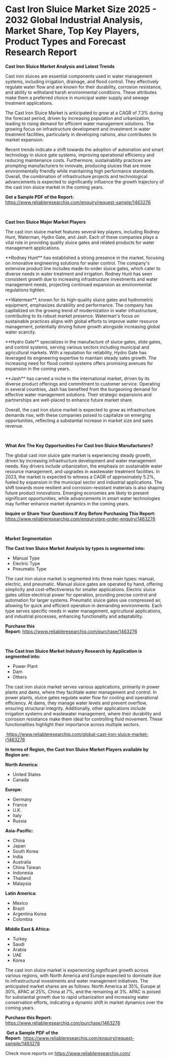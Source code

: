 <p><h1>Cast Iron Sluice Market Size 2025 - 2032 Global Industrial Analysis, Market Share, Top Key Players, Product Types and Forecast Research Report</h1></p><p><strong>Cast Iron Sluice Market Analysis and Latest Trends</strong></p>
<p><p>Cast iron sluices are essential components used in water management systems, including irrigation, drainage, and flood control. They effectively regulate water flow and are known for their durability, corrosion resistance, and ability to withstand harsh environmental conditions. These attributes make them a preferred choice in municipal water supply and sewage treatment applications.</p><p>The Cast Iron Sluice Market is anticipated to grow at a CAGR of 7.3% during the forecast period, driven by increasing population and urbanization, leading to rising demand for efficient water management solutions. The growing focus on infrastructure development and investment in water treatment facilities, particularly in developing nations, also contributes to market expansion. </p><p>Recent trends indicate a shift towards the adoption of automation and smart technology in sluice gate systems, improving operational efficiency and reducing maintenance costs. Furthermore, sustainability practices are prompting manufacturers to innovate, producing sluices that are more environmentally friendly while maintaining high performance standards. Overall, the combination of infrastructure projects and technological advancements is expected to significantly influence the growth trajectory of the cast iron sluice market in the coming years.</p></p>
<p><strong>Get a Sample PDF of the Report:&nbsp;</strong> <a href="https://www.reliableresearchiq.com/enquiry/request-sample/1463276?utm_campaign=1129&utm_medium=2&utm_source=Github&utm_content=ia&utm_term=27022025&utm_id=cast-iron-sluice">https://www.reliableresearchiq.com/enquiry/request-sample/1463276</a></p>
<p>&nbsp;</p>
<p><strong>Cast Iron Sluice Major Market Players</strong></p>
<p><p>The cast iron sluice market features several key players, including Rodney Hunt, Waterman, Hydro Gate, and Jash. Each of these companies plays a vital role in providing quality sluice gates and related products for water management applications.</p><p>**Rodney Hunt** has established a strong presence in the market, focusing on innovative engineering solutions for water control. The company's extensive product line includes made-to-order sluice gates, which cater to diverse needs in water treatment and irrigation. Rodney Hunt has seen consistent growth due to increasing infrastructure investments and water management needs, projecting continued expansion as environmental regulations tighten.</p><p>**Waterman**, known for its high-quality sluice gates and hydrometric equipment, emphasizes durability and performance. The company has capitalized on the growing trend of modernization in water infrastructure, contributing to its robust market presence. Waterman's focus on sustainable practices aligns with global efforts to improve water resource management, potentially driving future growth alongside increasing global water scarcity.</p><p>**Hydro Gate** specializes in the manufacture of sluice gates, slide gates, and control systems, serving various sectors including municipal and agricultural markets. With a reputation for reliability, Hydro Gate has leveraged its engineering expertise to maintain steady sales growth. The increasing need for flood control systems offers promising avenues for expansion in the coming years.</p><p>**Jash** has carved a niche in the international market, driven by its diverse product offerings and commitment to customer service. Operating in several countries, Jash has benefited from the burgeoning demand for effective water management solutions. Their strategic expansions and partnerships are well-placed to enhance future market share.</p><p>Overall, the cast iron sluice market is expected to grow as infrastructure demands rise, with these companies poised to capitalize on emerging opportunities, reflecting a substantial increase in market size and sales revenue.</p></p>
<p>&nbsp;</p>
<p><strong>What Are The Key Opportunities For Cast Iron Sluice Manufacturers?</strong></p>
<p><p>The global cast iron sluice gate market is experiencing steady growth, driven by increasing infrastructure development and water management needs. Key drivers include urbanization, the emphasis on sustainable water resource management, and upgrades in wastewater treatment facilities. In 2023, the market is expected to witness a CAGR of approximately 5.2%, fueled by expansion in the municipal sector and industrial applications. The shift towards more resilient and corrosion-resistant materials is also shaping future product innovations. Emerging economies are likely to present significant opportunities, while advancements in smart water technologies may further enhance market dynamics in the coming years.</p></p>
<p><strong>Inquire or Share Your Questions If Any Before Purchasing This Report:</strong> <a href="https://www.reliableresearchiq.com/enquiry/pre-order-enquiry/1463276?utm_campaign=1129&utm_medium=2&utm_source=Github&utm_content=ia&utm_term=27022025&utm_id=cast-iron-sluice">https://www.reliableresearchiq.com/enquiry/pre-order-enquiry/1463276</a></p>
<p>&nbsp;</p>
<p><strong>Market Segmentation</strong></p>
<p><strong>The Cast Iron Sluice Market Analysis by types is segmented into:</strong></p>
<p><ul><li>Manual Type</li><li>Electric Type</li><li>Pneumatic Type</li></ul></p>
<p><p>The cast iron sluice market is segmented into three main types: manual, electric, and pneumatic. Manual sluice gates are operated by hand, offering simplicity and cost-effectiveness for smaller applications. Electric sluice gates utilize electrical power for operation, providing precise control and automation for larger systems. Pneumatic sluice gates use compressed air, allowing for quick and efficient operation in demanding environments. Each type serves specific needs in water management, agricultural applications, and industrial processes, enhancing functionality and adaptability.</p></p>
<p><strong>Purchase this Report:&nbsp;</strong><a href="https://www.reliableresearchiq.com/purchase/1463276?utm_campaign=1129&utm_medium=2&utm_source=Github&utm_content=ia&utm_term=27022025&utm_id=cast-iron-sluice">https://www.reliableresearchiq.com/purchase/1463276</a></p>
<p>&nbsp;</p>
<p><strong>The Cast Iron Sluice Market Industry Research by Application is segmented into:</strong></p>
<p><ul><li>Power Plant</li><li>Dam</li><li>Others</li></ul></p>
<p><p>The cast iron sluice market serves various applications, primarily in power plants and dams, where they facilitate water management and control. In power plants, sluice gates regulate water flow for cooling and operational efficiency. At dams, they manage water levels and prevent overflow, ensuring structural integrity. Additionally, other applications include irrigation systems and wastewater management, where their durability and corrosion resistance make them ideal for controlling fluid movement. These functionalities highlight their importance across multiple sectors.</p></p>
<p><a href="https://www.reliableresearchiq.com/global-cast-iron-sluice-market-r1463276?utm_campaign=1129&utm_medium=2&utm_source=Github&utm_content=ia&utm_term=27022025&utm_id=cast-iron-sluice">&nbsp;https://www.reliableresearchiq.com/global-cast-iron-sluice-market-r1463276</a></p>
<p><strong>In terms of Region, the Cast Iron Sluice Market Players available by Region are:</strong></p>
<p>
    <p> <strong> North America: </strong>
        <ul>
            <li>United States</li>
            <li>Canada</li>
        </ul>
        </p> 
    <p> <strong> Europe: </strong>
        <ul>
            <li>Germany</li>
            <li>France</li>
            <li>U.K.</li>
            <li>Italy</li>
            <li>Russia</li>
        </ul>
        </p> 
    <p> <strong> Asia-Pacific: </strong>
        <ul>
            <li>China</li>
            <li>Japan</li>
            <li>South Korea</li>
            <li>India</li>
            <li>Australia</li>
            <li>China Taiwan</li>
            <li>Indonesia</li>
            <li>Thailand</li>
            <li>Malaysia</li>
        </ul>
        </p> 
    <p> <strong> Latin America: </strong>
        <ul>
            <li>Mexico</li>
            <li>Brazil</li>
            <li>Argentina Korea</li>
            <li>Colombia</li>
        </ul>
        </p> 
    <p> <strong> Middle East & Africa: </strong>
        <ul>
            <li>Turkey</li>
            <li>Saudi</li>
            <li>Arabia</li>
            <li>UAE</li>
            <li>Korea</li>
        </ul>
    </p>
    </p>
<p><p>The cast iron sluice market is experiencing significant growth across various regions, with North America and Europe expected to dominate due to infrastructural investments and water management initiatives. The anticipated market shares are as follows: North America at 35%, Europe at 30%, APAC at 25%, China at 7%, and the remaining at 3%. APAC is poised for substantial growth due to rapid urbanization and increasing water conservation efforts, indicating a dynamic shift in market dynamics over the coming years.</p></p>
<p><strong>Purchase this Report: </strong><a href="https://www.reliableresearchiq.com/purchase/1463276?utm_campaign=1129&utm_medium=2&utm_source=Github&utm_content=ia&utm_term=27022025&utm_id=cast-iron-sluice">https://www.reliableresearchiq.com/purchase/1463276</a></p>
<p>&nbsp;<strong>Get a Sample PDF of the Report:&nbsp;&nbsp;</strong><a href="https://www.reliableresearchiq.com/enquiry/request-sample/1463276?utm_campaign=1129&utm_medium=2&utm_source=Github&utm_content=ia&utm_term=27022025&utm_id=cast-iron-sluice">https://www.reliableresearchiq.com/enquiry/request-sample/1463276</a></p>
<p><strong></strong></p>
<p>Check more reports on <a href="https://www.reliableresearchiq.com/?utm_campaign=1129&utm_medium=2&utm_source=Github&utm_content=ia&utm_term=27022025&utm_id=cast-iron-sluice">https://www.reliableresearchiq.com/</a></p>